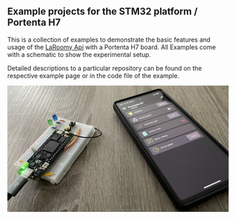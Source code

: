 ## Example projects for the STM32 platform / Portenta H7

This is a collection of examples to demonstrate the basic features and usage of the [LaRoomy Api](https://api.laroomy.com/) with a Portenta H7 board.
All Examples come with a schematic to show the experimental setup.

Detailed descriptions to a particular repository can be found on the respective example page or in the code file of the example.

![portenta h7 and laroomy app image](Resources/portenta_inUse.JPEG)
